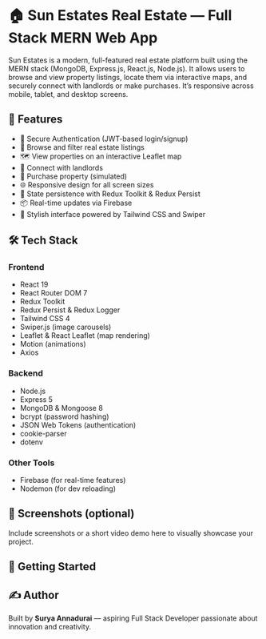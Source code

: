 
# 🏠 Sun Estates Real Estate — Full Stack MERN Web App

Sun Estates is a modern, full-featured real estate platform built using the MERN stack (MongoDB, Express.js, React.js, Node.js). It allows users to browse and view property listings, locate them via interactive maps, and securely connect with landlords or make purchases. It’s responsive across mobile, tablet, and desktop screens.

## 🌟 Features

- 🔐 Secure Authentication (JWT-based login/signup)
- 🏡 Browse and filter real estate listings
- 🗺️ View properties on an interactive Leaflet map
- 💬 Connect with landlords
- 🛒 Purchase property (simulated)
- 🌐 Responsive design for all screen sizes
- 🔁 State persistence with Redux Toolkit & Redux Persist
- 📦 Real-time updates via Firebase
- 💅 Stylish interface powered by Tailwind CSS and Swiper

## 🛠️ Tech Stack

### Frontend

- React 19
- React Router DOM 7
- Redux Toolkit
- Redux Persist & Redux Logger
- Tailwind CSS 4
- Swiper.js (image carousels)
- Leaflet & React Leaflet (map rendering)
- Motion (animations)
- Axios

### Backend

- Node.js
- Express 5
- MongoDB & Mongoose 8
- bcrypt (password hashing)
- JSON Web Tokens (authentication)
- cookie-parser
- dotenv

### Other Tools

- Firebase (for real-time features)
- Nodemon (for dev reloading)

## 📸 Screenshots (optional)

Include screenshots or a short video demo here to visually showcase your project.

## 🚀 Getting Started


## ✍️ Author

Built by **Surya Annadurai** — aspiring Full Stack Developer passionate about innovation and creativity.

